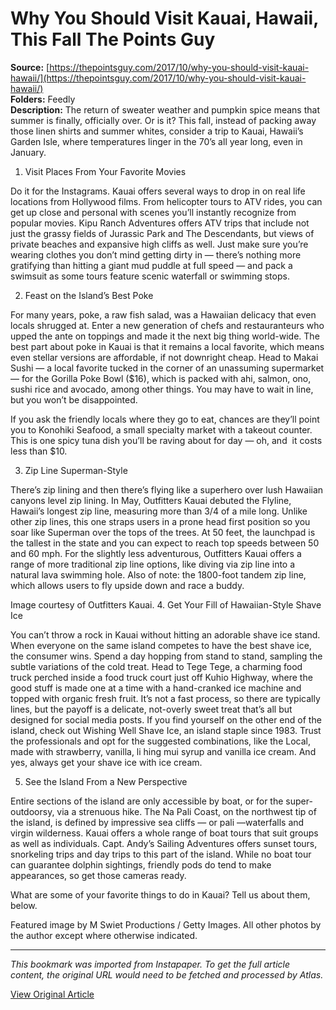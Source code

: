 # Why You Should Visit Kauai, Hawaii, This Fall The Points Guy

**Source:** [https://thepointsguy.com/2017/10/why-you-should-visit-kauai-hawaii/](https://thepointsguy.com/2017/10/why-you-should-visit-kauai-hawaii/)  
**Folders:** Feedly  
**Description:** The return of sweater weather and pumpkin spice means that summer is finally, officially over. Or is it? This fall, instead of packing away those linen shirts and summer whites, consider a trip to Kauai, Hawaii’s Garden Isle, where temperatures linger in the 70’s all year long, even in January.

1. Visit Places From Your Favorite Movies

Do it for the Instagrams. Kauai offers several ways to drop in on real life locations from Hollywood films. From helicopter tours to ATV rides, you can get up close and personal with scenes you’ll instantly recognize from popular movies. Kipu Ranch Adventures offers ATV trips that include not just the grassy fields of Jurassic Park and The Descendants, but views of private beaches and expansive high cliffs as well. Just make sure you’re wearing clothes you don’t mind getting dirty in — there’s nothing more gratifying than hitting a giant mud puddle at full speed — and pack a swimsuit as some tours feature scenic waterfall or swimming stops.

2. Feast on the Island’s Best Poke

For many years, poke, a raw fish salad, was a Hawaiian delicacy that even locals shrugged at. Enter a new generation of chefs and restauranteurs who upped the ante on toppings and made it the next big thing world-wide. The best part about poke in Kauai is that it remains a local favorite, which means even stellar versions are affordable, if not downright cheap. Head to Makai Sushi — a local favorite tucked in the corner of an unassuming supermarket — for the Gorilla Poke Bowl ($16), which is packed with ahi, salmon, ono, sushi rice and avocado, among other things. You may have to wait in line, but you won’t be disappointed.

If you ask the friendly locals where they go to eat, chances are they’ll point you to Konohiki Seafood, a small specialty market with a takeout counter. This is one spicy tuna dish you’ll be raving about for day — oh, and  it costs less than $10.

3. Zip Line Superman-Style

There’s zip lining and then there’s flying like a superhero over lush Hawaiian canyons level zip lining. In May, Outfitters Kauai debuted the Flyline, Hawaii’s longest zip line, measuring more than 3/4 of a mile long. Unlike other zip lines, this one straps users in a prone head first position so you soar like Superman over the tops of the trees. At 50 feet, the launchpad is the tallest in the state and you can expect to reach top speeds between 50 and 60 mph. For the slightly less adventurous, Outfitters Kauai offers a range of more traditional zip line options, like diving via zip line into a natural lava swimming hole. Also of note: the 1800-foot tandem zip line, which allows users to fly upside down and race a buddy.

Image courtesy of Outfitters Kauai.
4. Get Your Fill of Hawaiian-Style Shave Ice

You can’t throw a rock in Kauai without hitting an adorable shave ice stand. When everyone on the same island competes to have the best shave ice, the consumer wins. Spend a day hopping from stand to stand, sampling the subtle variations of the cold treat. Head to Tege Tege, a charming food truck perched inside a food truck court just off Kuhio Highway, where the good stuff is made one at a time with a hand-cranked ice machine and topped with organic fresh fruit. It’s not a fast process, so there are typically lines, but the payoff is a delicate, not-overly sweet treat that’s all but designed for social media posts. If you find yourself on the other end of the island, check out Wishing Well Shave Ice, an island staple since 1983. Trust the professionals and opt for the suggested combinations, like the Local, made with strawberry, vanilla, li hing mui syrup and vanilla ice cream. And yes, always get your shave ice with ice cream.

5. See the Island From a New Perspective

Entire sections of the island are only accessible by boat, or for the super-outdoorsy, via a strenuous hike. The Na Pali Coast, on the northwest tip of the island, is defined by impressive sea cliffs — or pali —waterfalls and virgin wilderness. Kauai offers a whole range of boat tours that suit groups as well as individuals. Capt. Andy’s Sailing Adventures offers sunset tours, snorkeling trips and day trips to this part of the island. While no boat tour can guarantee dolphin sightings, friendly pods do tend to make appearances, so get those cameras ready.

What are some of your favorite things to do in Kauai? Tell us about them, below.

Featured image by M Swiet Productions / Getty Images. All other photos by the author except where otherwise indicated. 


---

*This bookmark was imported from Instapaper. To get the full article content, the original URL would need to be fetched and processed by Atlas.*

[View Original Article](https://thepointsguy.com/2017/10/why-you-should-visit-kauai-hawaii/)